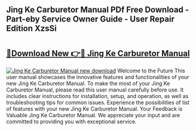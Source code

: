 ## Jing Ke Carburetor Manual PDf Free Download - Part-eby Service Owner Guide - User Repair Edition XzsSi

# <h2><a href="http://bc28502.oget.top/?id=Jing+Ke+Carburetor+Manual">🔗Download New 👉🔴 Jing Ke Carburetor Manual</a></h2>

[![Jing Ke Carburetor Manual new download](https://i.imgur.com/5g1atiW.png)](http://bc28502.oget.top/?id=Jing+Ke+Carburetor+Manual)
Welcome to the Future This user manual showcases the innovative features and functionalities of your new Jing Ke Carburetor Manual. To make the most of your Jing Ke Carburetor Manual, please read this user manual carefully before use. It includes clear instructions for installation, setup, and operation, as well as troubleshooting tips for common issues. Experience the possibilities of list of features with your new Jing Ke Carburetor Manual. Your Feedback is Valuable Jing Ke Carburetor Manual. We appreciate your input and are committed to providing you with exceptional service.
